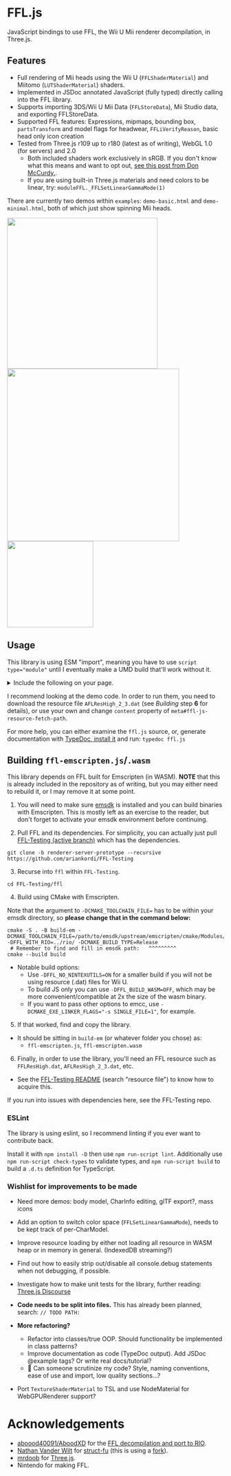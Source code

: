 # FFL.js
JavaScript bindings to use FFL, the Wii U Mii renderer decompilation, in Three.js.

## Features

* Full rendering of Mii heads using the Wii U (`FFLShaderMaterial`) and Miitomo (`LUTShaderMaterial`) shaders.
* Implemented in JSDoc annotated JavaScript (fully typed) directly calling into the FFL library.
* Supports importing 3DS/Wii U Mii Data (`FFLStoreData`), Mii Studio data, and exporting FFLStoreData.
* Supported FFL features: Expressions, mipmaps, bounding box, `partsTransform` and model flags for headwear, `FFLiVerifyReason`, basic head only icon creation
* Tested from Three.js r109 up to r180 (latest as of writing), WebGL 1.0 (for servers) and 2.0
  - Both included shaders work exclusively in sRGB. If you don't know what this means and want to opt out, [see this post from Don McCurdy.](https://discourse.threejs.org/t/updates-to-color-management-in-three-js-r152/50791#post_1).
  - If you are using built-in Three.js materials and need colors to be linear, try: `moduleFFL._FFLSetLinearGammaMode(1)`

There are currently two demos within `examples`: `demo-basic.html` and `demo-minimal.html`, both of which just show spinning Mii heads.

<img width="350" src="https://github.com/user-attachments/assets/853b4159-4cb0-47ac-b929-220299a3017a">

<img width="400" src="https://github.com/user-attachments/assets/7059cc73-463e-4091-baec-642b67ae4993">

<img width="200" src="https://github.com/user-attachments/assets/2376e69b-ef53-49a9-a98f-29d4df0eb1c6">

## Usage
This library is using ESM "import", meaning you have to use `script type="module"` until I eventually make a UMD build that'll work without it.

<details><summary>Include the following on your page.</summary>

```html

	<!-- Path/URL to the FFL resource file in `content` (FFLResHigh.dat, AFLResHigh_2_3.dat, etc.) -->
	<meta itemprop="ffl-js-resource-fetch-path" content="AFLResHigh_2_3.dat">
	<!-- Emscripten module (not an ES6 module)/ffl-emscripten.js -->
	<script src="ffl-emscripten.js"></script>

	<!-- Import maps. This correlates "import" statements
		 	 with the actual links for where to get them. -->
	<script type="importmap">
		{
			"imports": {
				"three": "https://esm.sh/three@0.180.0",
				"three/": "https://esm.sh/three@0.180.0/",
				"fflate": "https://esm.sh/fflate@0.8.2"
			}
		}
	</script>
	<script type="module">
		// Export Three.js to window for shader material.
		// This is not needed if you bundle the shader materials together with the library.
		import * as THREE from 'three';
		window.THREE = globalThis.THREE = THREE;
	</script>

	<!-- This is your JS code. It can be in a file too. -->
	<script type="module">
		import * as THREE from 'three'; // Include Three.js.
		import {
			// Add the functions that you need into here.
			initializeFFL, setIsWebGL1State, createCharModel,
			initCharModelTextures, parseHexOrB64ToUint8Array,
			FFLCharModelDescDefault, CharModel, exitFFL
		} from '../ffl.js'; // Include FFL.js.
		import * as FFLShaderMaterialImport from '../FFLShaderMaterial.js';
		// Hack to get library globals recognized throughout the file.
		/**
		 * @typedef {import('../ffl-emscripten.js')} ModuleFFL
		 * @typedef {import('../FFLShaderMaterial.js')} FFLShaderMaterial
		 * @typedef {import('three')} THREE
		 */
		/* eslint-disable no-self-assign -- Get TypeScript to identify global imports. */
		/** @type {FFLShaderMaterial} */
		let FFLShaderMaterial = /** @type {*} */ (globalThis).FFLShaderMaterial;
		FFLShaderMaterial = (!FFLShaderMaterial) ? FFLShaderMaterialImport : FFLShaderMaterial;
		// You will need to repeat the above pattern for each shader material, for now.
		/* eslint-enable no-self-assign -- Get TypeScript to identify global imports. */

		// The rest of your code goes here.
	</script>

```

</details>

I recommend looking at the demo code. In order to run them, you need to download the resource file `AFLResHigh_2_3.dat` (see _Building_ step **6** for details), or use your own and change `content` property of `meta#ffl-js-resource-fetch-path`.

For more help, you can either examine the `ffl.js` source, or, generate documentation with [TypeDoc, install it](https://typedoc.org/#quick-start) and run: `typedoc ffl.js`

## Building `ffl-emscripten.js`/`.wasm`

This library depends on FFL built for Emscripten (in WASM). **NOTE** that this is already included in the repository as of writing, but you may either need to rebuild it, or I may remove it at some point.

1. You will need to make sure [emsdk](https://emscripten.org/docs/tools_reference/emsdk.html) is installed and you can build binaries with Emscripten. This is mostly left as an exercise to the reader, but don't forget to activate your emsdk environment before continuing.

2. Pull FFL and its dependencies. For simplicity, you can actually just pull [FFL-Testing (active branch)](https://github.com/ariankordi/FFL-Testing/tree/renderer-server-prototype) which has the dependencies.

```
git clone -b renderer-server-prototype --recursive https://github.com/ariankordi/FFL-Testing
```

3. Recurse into `ffl` within `FFL-Testing`.

```
cd FFL-Testing/ffl
```

4. Build using CMake with Emscripten.

Note that the argument to `-DCMAKE_TOOLCHAIN_FILE=` has to be within your emsdk directory, so **please change that in the command below:**

```
cmake -S . -B build-em -DCMAKE_TOOLCHAIN_FILE=/path/to/emsdk/upstream/emscripten/cmake/Modules/Platform/Emscripten.cmake -DFFL_WITH_RIO=../rio/ -DCMAKE_BUILD_TYPE=Release
 # Remember to find and fill in emsdk path:   ^^^^^^^^^
cmake --build build
```

* Notable build options:
  - Use `-DFFL_NO_NINTEXUTILS=ON` for a smaller build if you will not be using resource (.dat) files for Wii U.
  - To build JS only you can use `-DFFL_BUILD_WASM=OFF`, which may be more convenient/compatible at 2x the size of the wasm binary.
  - If you want to pass other options to emcc, use `-DCMAKE_EXE_LINKER_FLAGS="-s SINGLE_FILE=1"`, for example.

5. If that worked, find and copy the library.
* It should be sitting in `build-em` (or whatever folder you chose) as:
  - `ffl-emscripten.js`, `ffl-emscripten.wasm`

6. Finally, in order to use the library, you'll need an FFL resource such as `FFLResHigh.dat`, `AFLResHigh_2_3.dat`, etc.
  - See the [FFL-Testing README](https://github.com/ariankordi/FFL-Testing/blob/master/README.md) (search "resource file") to know how to acquire this.

If you run into issues with dependencies here, see the FFL-Testing repo.

### ESLint
The library is using eslint, so I recommend linting if you ever want to contribute back.

Install it with `npm install -D` then use `npm run-script lint`. Additionally use `npm run-script check-types` to validate types, and `npm run-script build` to build a `.d.ts` definition for TypeScript.

### Wishlist for improvements to be made
* Need more demos: body model, CharInfo editing, glTF export?, mass icons

* Add an option to switch color space (`FFLSetLinearGammaMode`), needs to be kept track of per-CharModel.
* Improve resource loading by either not loading all resource in WASM heap or in memory in general. (IndexedDB streaming?)
* Find out how to easily strip out/disable all console.debug statements when not debugging, if possible.
* Investigate how to make unit tests for the library, further reading: [Three.js Discourse](https://discourse.threejs.org/t/how-to-unit-test-three-js/57736/2 )
* **Code needs to be split into files.** This has already been planned, search: `// TODO PATH:`
* **More refactoring?**
  - Refactor into classes/true OOP. Should functionality be implemented in class patterns?
  - Improve documentation as code (TypeDoc output). Add JSDoc @example tags? Or write real docs/tutorial?
  - 🤔 Can someone scrutinize my code? Style, naming conventions, ease of use and import, low quality sections...?
* Port `TextureShaderMaterial` to TSL and use NodeMaterial for WebGPURenderer support?

# Acknowledgements
* [aboood40091/AboodXD](https://github.com/aboood40091) for the [FFL decompilation and port to RIO](https://github.com/aboood40091/ffl/tree/nsmbu-win-port).
* [Nathan Vander Wilt](https://github.com/natevw) for [struct-fu](https://github.com/natevw/struct-fu) (this is using a [fork](https://github.com/ariankordi/struct-fu)).
* [mrdoob](https://github.com/mrdoob) for [Three.js](https://github.com/mrdoob/three.js).
* Nintendo for making FFL.

